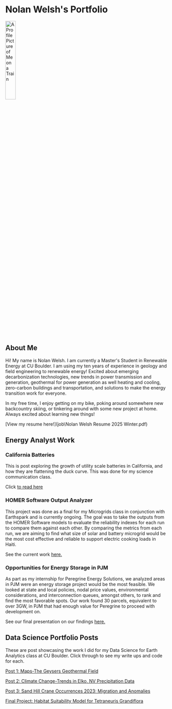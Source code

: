 # Nolan Welsh's Portfolio

<img
src="/img/thumbnail_IMG_3783.jpg"
alt="A Profile Picture of Me on a Train" 
width="25%" />

## About Me
Hi! My name is Nolan Welsh.  I am currently a Master's Student in Renewable Energy at CU Boulder. I am using my ten years of experience in geology and field engineering to renewable energy! Excited about emerging decarbonization technologies, new trends in power transmission and generation, geothermal for power generation as well heating and cooling, zero-carbon buildings and transportation, and solutions to make the energy transition work for everyone.

In my free time, I enjoy getting on my bike, poking around somewhere new backcountry skiing, or tinkering around with some new project at home. Always excited about learning new things!

[View my resume here!](job\Nolan Welsh Resume 2025 Winter.pdf)

## Energy Analyst Work

### California Batteries 

This is post exploring  the growth of utility scale batteries in California, and how they are flattening the duck curve.  This was done for my science communication class. 

Click [to read here](ca_batteries/ca_battery_post.html)

### HOMER Software Output Analyzer  

This project was done as a final for my Microgrids class in conjunction with Earthspark  and is currently ongoing. The goal was to take the outputs from the HOMER Software models to evaluate the
reliability indexes for each run to compare them against each other.  By comparing the metrics from each run, we are aiming to find what size of solar and battery microgrid would be the most cost
effective and reliable to support electric cooking loads in Haiti.    

See the current work [here.](https://github.com/npwelsh/8760-Load-Analysis)

### Opportunities for Energy Storage in PJM

As part as my internship for Peregrine Energy Solutions, we analyzed areas in PJM were an energy storage project would be the most feasible. We looked at state and local policies, nodal price values, environmental considerations, and interconnection queues, amongst others, to rank and find the most favorable spots.  Our work found 30 parcels, equivalent to over 3GW, in PJM that had enough value for Peregrine to proceed with development on. 

See our final presentation on our findings [here.](https://arcg.is/zza5e)



##  Data Science Portfolio Posts

These are post showcasing the work I did for my Data Science for Earth Analytics class at CU Boulder.  Click through to see my write ups and code for each. 

[Post 1: Maps-The Geysers Geothermal Field](map/map_description.md)

[Post 2: Climate Change-Trends in Elko, NV Precipitation Data](climate/Final_ClimateChange_PortfolioPost_PostWriteup.md)

[Post 3: Sand Hill Crane Occurrences 2023: Migration and Anomalies](migration/sandhill-crane-migration-portfolio-post.html)

[Final Project: Habitat Suitability Model for Tetraneuris Grandiflora](habitat\Tetraneuris-grandiflora_Portfolio_Post.html)